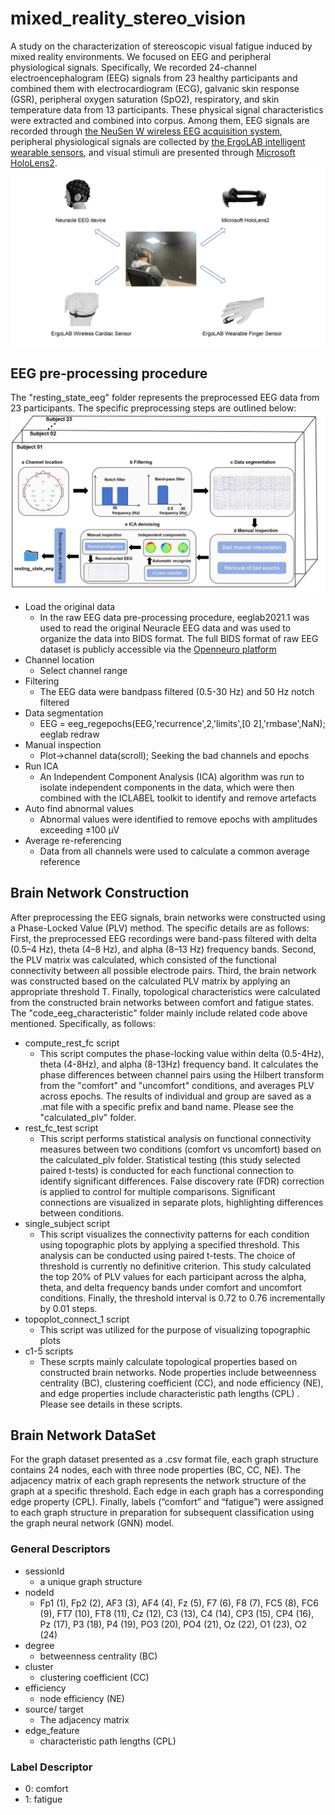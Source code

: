 # mixed_reality_stereo_vision
A study on the characterization of stereoscopic visual fatigue induced by mixed reality environments. We focused on EEG and peripheral physiological signals. Specifically, We recorded 24-channel electroencephalogram (EEG) signals from 23 healthy participants and combined them with electrocardiogram (ECG), galvanic skin response (GSR), peripheral oxygen saturation (SpO2), respiratory, and skin temperature data from 13 participants. These physical signal characteristics were extracted and combined into corpus. Among them, EEG signals are recorded through [the NeuSen W wireless EEG acquisition system](http://www.neuracle.cn/), peripheral physiological signals are collected by [the ErgoLAB intelligent wearable sensors](https://resources.ergolab.cn/), and visual stimuli are presented through [Microsoft HoloLens2](https://www.insight.com/en_US/shop/partner/microsoft/hardware/hololens.html).
 ![image](https://github.com/taochunguang2022/mixed_reality_stereo_vision/blob/main/device.jpg)
## EEG pre-processing procedure
The "resting_state_eeg" folder represents the preprocessed EEG data from 23 participants. The specific preprocessing steps are outlined below:
 ![image](https://github.com/taochunguang2022/mixed_reality_stereo_vision/blob/main/data_preprocessing.jpg)
- Load the original data
  - In the raw EEG data pre-processing procedure, eeglab2021.1 was used to read the original Neuracle EEG data and was used to organize the data into BIDS format. The full BIDS format of raw EEG dataset is publicly accessible via the [Openneuro platform](https://openneuro.org/datasets/ds005416}{https://openneuro.org/datasets/ds005416)
- Channel location
  - Select channel range
- Filtering
  - The EEG data were bandpass filtered (0.5-30 Hz) and 50 Hz notch filtered
- Data segmentation
  - EEG = eeg_regepochs(EEG,'recurrence',2,'limits',[0 2],'rmbase',NaN); eeglab redraw
- Manual inspection
  - Plot->channel data(scroll); Seeking the bad channels and epochs
- Run ICA
  - An Independent Component Analysis (ICA) algorithm was run to isolate independent components in the data, which were then combined with the ICLABEL toolkit to identify and remove artefacts 
- Auto find abnormal values
  - Abnormal values were identified to remove epochs with amplitudes exceeding ±100 µV
- Average re-referencing
  - Data from all channels were used to calculate a common average reference
## Brain Network Construction
After preprocessing the EEG signals, brain networks were constructed using a Phase-Locked Value (PLV) method. The specific details are as follows: First, the preprocessed EEG recordings were band-pass filtered with delta (0.5–4 Hz), theta (4–8 Hz), and alpha (8–13 Hz) frequency bands. Second, the PLV matrix was calculated, which consisted of the functional connectivity between all possible electrode pairs. Third, the brain network was constructed based on the calculated PLV matrix by applying an appropriate threshold T. Finally, topological characteristics were calculated from the constructed brain networks between comfort and fatigue states. The "code_eeg_characteristic" folder mainly include related code above mentioned. Specifically, as follows:
- compute_rest_fc script
  - This script computes the phase-locking value within delta (0.5-4Hz), theta (4-8Hz), and alpha (8-13Hz) frequency band. It calculates the phase differences between channel pairs using the Hilbert transform from the "comfort" and "uncomfort" conditions, and averages PLV across epochs. The results of individual and group are saved as a .mat file with a specific prefix and band name. Please see the "calculated_plv" folder.
- rest_fc_test script
  - This script performs statistical analysis on functional connectivity measures between two conditions (comfort vs uncomfort) based on the calculated_plv folder. Statistical testing (this study selected paired t-tests) is conducted for each functional connection to identify significant differences. False discovery rate (FDR) correction is applied to control for multiple comparisons. Significant connections are visualized in separate plots, highlighting differences between conditions.
- single_subject script
  - This script visualizes the connectivity patterns for each condition using topographic plots by applying a specified threshold. This analysis can be conducted using paired t-tests. The choice of threshold is currently no definitive criterion. This study calculated the top 20% of PLV values for each participant across the alpha, theta, and delta frequency bands under comfort and uncomfort conditions. Finally, the threshold interval is 0.72 to 0.76 incrementally by 0.01 steps.
 - topoplot_connect_1 script
   - This script was utilized for the purpose of visualizing topographic plots
 - c1-5 scripts
   - These scrpts mainly calculate topological properties based on constructed brain networks. Node properties include betweenness centrality (BC), clustering coefficient (CC), and node efficiency (NE), and edge properties include characteristic path lengths (CPL) . Please see details in these scripts.
## Brain Network DataSet
For the graph dataset presented as a .csv format file, each graph structure contains 24 nodes, each with three node properties (BC, CC, NE). The adjacency matrix of each graph represents the network structure of the graph at a specific threshold. Each edge in each graph has a corresponding edge property (CPL). Finally, labels (“comfort” and “fatigue”) were assigned to each graph structure in preparation for subsequent classification using the graph neural network (GNN) model.
### General Descriptors
 - sessionId
   - a unique graph structure
 - nodeId
   - Fp1 (1), Fp2 (2), AF3 (3), AF4 (4), Fz (5), F7 (6), F8 (7), FC5 (8), FC6 (9), FT7 (10), FT8 (11), Cz (12), C3 (13), C4 (14), CP3 (15), CP4 (16), Pz (17), P3 (18), P4 (19), PO3 (20), PO4 (21), Oz (22), O1 (23), O2 (24)
 - degree
   - betweenness centrality (BC)
 - cluster
   - clustering coefficient (CC)
 - efficiency
   - node efficiency (NE)
 - source/ target
   - The adjacency matrix
 - edge_feature
   - characteristic path lengths (CPL)
### Label Descriptor
 - 0: comfort
 - 1: fatigue
